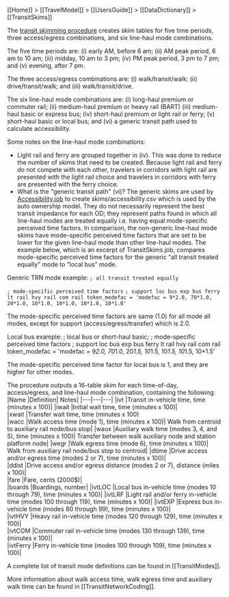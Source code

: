 [[Home]] > [[TravelModel]] > [[UsersGuide]] > [[DataDictionary]] > [[TransitSkims]]

The [transit skimming procedure](https://github.com/BayAreaMetro/travel-model-one/blob/master/model-files/scripts/skims/TransitSkims.job) creates skim tables for five time periods, three access/egress combinations, and six line-haul mode combinations. 

The five time periods are: (i) early AM, before 6 am; (ii) AM peak period, 6 am to 10 am; (iii) midday, 10 am to 3 pm; (iv) PM peak period, 3 pm to 7 pm; and (v) evening, after 7 pm. 

The three access/egress combinations are: (i) walk/transit/walk; (ii) drive/transit/walk; and (iii) walk/transit/drive. 

The six line-haul mode combinations are: (i) long-haul premium or commuter rail; (ii) medium-haul premium or heavy rail (BART) (iii) medium-haul basic or express bus; (iv) short-haul premium or light rail or ferry; (v) short-haul basic or local bus; and (vi) a generic transit path used to calculate accessibility.

Some notes on the line-haul mode combinations:
-  Light rail and ferry are grouped together in (iv).  This was done to reduce the number of skims that need to be created.  Because light rail and ferry do not compete with each other, travelers in corridors with light rail are presented with the light rail choice and travelers in corridors with ferry are presented with the ferry choice. 
- What is the "generic transit path" (vi)? The generic skims are used by [Accessibility.job](https://github.com/BayAreaMetro/travel-model-one/blob/master/model-files/scripts/skims/Accessibility.job) to create skims/accessibility.csv which is used by the auto ownership model. They do not necessarily represent the best transit impedance for each OD; they represent paths found in which all line-haul modes are treated equally i.e. having equal mode-specific perceived time factors. In comparison, the non-generic line-haul mode skims have mode-specific perceived time factors that are set to be lower for the given line-haul mode than other line-haul modes. The example below, which is an excerpt of TransitSkims.job, compares mode-specific perceived time factors for the generic “all transit treated equally” mode to “local bus” mode.

Generic TRN mode example:
`; all transit treated equally`

`; mode-specific perceived time factors` 
`; support loc bus exp bus ferry lt rail hvy rail com rail
token_modefac = 'modefac = 9*2.0, 70*1.0, 20*1.0, 10*1.0, 10*1.0, 10*1.0, 10*1.0'`

The mode-specific perceived time factors are same (1.0) for all mode all modes, except for support (access/egress/transfer) which is 2.0.

Local bus example:
; local bus or short-haul basic; 
; mode-specific perceived time factors
;  support  loc bus  exp bus   ferry  lt rail  hvy rail  com rail
 token_modefac = 'modefac  =   9*2.0,  70*1.0,  20*1.5, 10*1.5,  10*1.5,   10*1.5,   10*1.5'   

The mode-specific perceived time factor for local bus is 1, and they are higher for other modes.


The procedure outputs a 16-table skim for each time-of-day, access/egress, and line-haul mode combination, containing the following:
|Name	|Definition|	Notes|
|---|---|---|
|ivt	|Transit in-vehicle time, time (minutes x 100)|	
|iwait	|Initial wait time, time (minutes x 100)|	
|xwait	|Transfer wait time, time (minutes x 100)	
|wacc	|Walk access time (mode 1), time (minutes x 100)|	Walk from centroid to auxiliary rail node/bus stop|
|waux	|Auxiliary walk time (modes 3, 4, and 5), time (minutes x 100)|	Transfer between walk auxiliary node and station platform node|
|wegr	|Walk egress time (mode 6), time (minutes x 100)|	Walk from auxiliary rail node/bus stop to centroid|
|dtime	|Drive access and/or egress time (modes 2 or 7), time (minutes x 100)|	
|ddist	|Drive access and/or egress distance (modes 2 or 7), distance (miles x 100)|	
|fare	|Fare, cents (2000$)|	
|boards	|Boardings, number|	
|ivtLOC	|Local bus in-vehicle time (modes 10 through 79), time (minutes x 100)|	
|ivtLRF	|Light rail and/or ferry in-vehicle time (modes 100 through 119), time (minutes x 100)|	
|ivtEXP	|Express bus in-vehicle time (modes 80 through 99), time (minutes x 100)|	
|ivtHVY	|Heavy rail in-vehicle time (modes 120 through 129), time (minutes x 100)|	
|ivtCOM	|Commuter rail in-vehicle time (modes 130 through 139), time (minutes x 100)|	
|ivtFerry	|Ferry in-vehicle time (modes 100 through 109), time (minutes x 100)|	

A complete list of transit mode definitions can be found in [[TransitModes]].

More information about walk access time, walk egress time and auxiliary walk time can be found in [[TransitNetworkCoding]].

